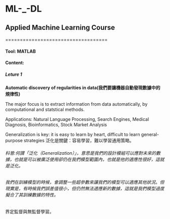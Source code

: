 # ML-_-DL

## Applied Machine Learning Course
===================================

#### Tool: MATLAB
#### Content:
##### Leture 1

__Automatic discovery of regularities in data(我們要讓機器自動發現數據中的規律性)__


The major focus is to extract information from data automatically, by computational and statstical methods.

Applications: Natural Language Processing, Search Engines, Medical Diagnosis, Bioinformatics, Stock Market Analysis

Generalization is key: it is easy to learn by heart, difficult to learn general-purpose strategies
泛化是關鍵：容易學習，難以學習通用策略。

###### 科普:何謂「泛化（Generalization）」，意思是我們的設計模組可以應對未來的數據，也就是可以被廣泛使用卻仍在我們模型範圍內，也就是他的適應性很好，這就是泛化。

###### 我們在訓練模型的時候，會調整一些超參數來讓我們的模型可以適應其他狀況。但現實是，有時候我們誤差值很小，但仍然無法適應新的數據，這就是我們模型過度擬合了其訓練數據的特性。



界定監督與無監督學習。
